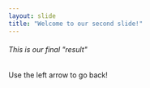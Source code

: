```yaml
---
layout: slide
title: "Welcome to our second slide!"
---
```

###### This is our final "result"
Use the left arrow to go back!
